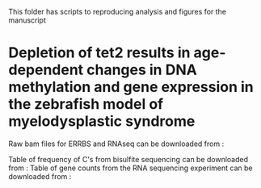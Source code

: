 This folder has scripts to reproducing analysis and figures for the manuscript

# Depletion of tet2 results in age-dependent changes in DNA methylation and gene expression in the zebrafish model of myelodysplastic syndrome

Raw bam files for ERRBS and RNAseq can be downloaded from  : 

Table of frequency of C's from bisulfite sequencing can be downloaded from : 
Table of gene counts from the RNA sequencing experiment can be downloaded from : 

